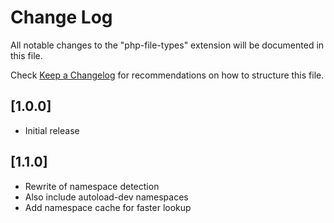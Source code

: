 # Change Log
All notable changes to the "php-file-types" extension will be documented in this file.

Check [Keep a Changelog](http://keepachangelog.com/) for recommendations on how to structure this file.

## [1.0.0]
- Initial release

## [1.1.0]
- Rewrite of namespace detection
- Also include autoload-dev namespaces
- Add namespace cache for faster lookup